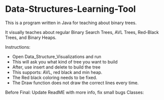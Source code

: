 Data-Structures-Learning-Tool		
=============================		
		
This is a program written in Java for teaching about binary trees.		
		
It visually teaches about regular Binary Search Trees, AVL Trees, Red-Black Trees, and Binary Heaps.

Instructions:
- Open Data_Structure_Visualizations and run
- This will ask you what kind of tree you want to build
- After, use insert and delete to build the tree
- This supports: AVL, red black and min heap.
- The Red black coloring needs to be fixed.
- The Draw function does not draw the correct lines every time. 


Before Final: Update ReadME with more info, fix small bugs
Classes:
